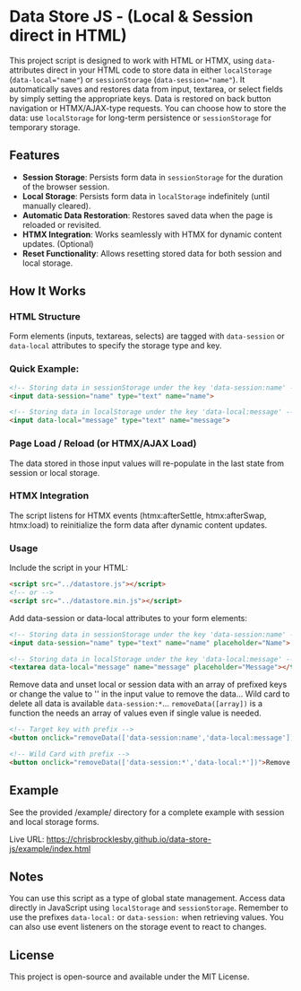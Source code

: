# Data Store JS - (Local & Session direct in HTML)

This project script is designed to work with HTML or HTMX, using `data-` attributes direct in your HTML code to store data in either `localStorage` (`data-local="name"`) or `sessionStorage` (`data-session="name"`). It automatically saves and restores data from input, textarea, or select fields by simply setting the appropriate keys. Data is restored on back button navigation or HTMX/AJAX-type requests. You can choose how to store the data: use `localStorage` for long-term persistence or `sessionStorage` for temporary storage.

## Features

- **Session Storage**: Persists form data in `sessionStorage` for the duration of the browser session.
- **Local Storage**: Persists form data in `localStorage` indefinitely (until manually cleared).
- **Automatic Data Restoration**: Restores saved data when the page is reloaded or revisited.
- **HTMX Integration**: Works seamlessly with HTMX for dynamic content updates. (Optional)
- **Reset Functionality**: Allows resetting stored data for both session and local storage.

## How It Works

### HTML Structure
Form elements (inputs, textareas, selects) are tagged with `data-session` or `data-local` attributes to specify the storage type and key.

### Quick Example:
```html
<!-- Storing data in sessionStorage under the key 'data-session:name' -->
<input data-session="name" type="text" name="name">

<!-- Storing data in localStorage under the key 'data-local:message' -->
<input data-local="message" type="text" name="message">
```

### Page Load / Reload (or HTMX/AJAX Load)
The data stored in those input values will re-populate in the last state from session or local storage. 

### HTMX Integration

The script listens for HTMX events (htmx:afterSettle, htmx:afterSwap, htmx:load) to reinitialize the form data after dynamic content updates.

### Usage

Include the script in your HTML:

```html
<script src="../datastore.js"></script>
<!-- or -->
<script src="../datastore.min.js"></script>
```

Add data-session or data-local attributes to your form elements:

```html
<!-- Storing data in sessionStorage under the key 'data-session:name' -->
<input data-session="name" type="text" name="name" placeholder="Name">

<!-- Storing data in localStorage under the key 'data-local:message' -->
<textarea data-local="message" name="message" placeholder="Message"></textarea>
```

Remove data and unset local or session data with an array of prefixed keys or change the value to '' in the input value to remove the data... Wild card to delete all data is available `data-session:*`... `removeData([array])` is a function the needs an array of values even if single value is needed.

```html
<!-- Target key with prefix -->
<button onclick="removeData(['data-session:name','data-local:message'])">Remove Select Data</button>

<!-- Wild Card with prefix -->
<button onclick="removeData(['data-session:*','data-local:*'])">Remove All Data</button>

```

## Example
See the provided /example/ directory for a complete example with session and local storage forms.

Live URL: https://chrisbrocklesby.github.io/data-store-js/example/index.html

## Notes

You can use this script as a type of global state management. Access data directly in JavaScript using `localStorage` and `sessionStorage`. Remember to use the prefixes `data-local:` or `data-session:` when retrieving values. You can also use event listeners on the storage event to react to changes.

## License

This project is open-source and available under the MIT License.